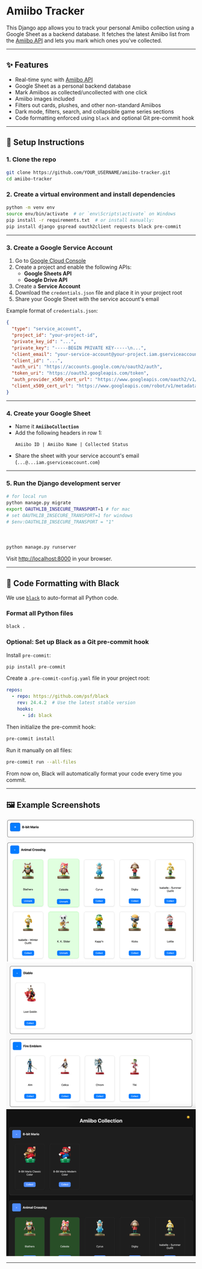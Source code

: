 # Amiibo Tracker

This Django app allows you to track your personal Amiibo collection using a Google Sheet as a backend database. It
fetches the latest Amiibo list from the [Amiibo API](https://amiiboapi.com/) and lets you mark which ones you've
collected.

---

## ✨ Features

- Real-time sync with [Amiibo API](https://amiiboapi.com/)
- Google Sheet as a personal backend database
- Mark Amiibos as collected/uncollected with one click
- Amiibo images included
- Filters out cards, plushes, and other non-standard Amiibos
- Dark mode, filters, search, and collapsible game series sections
- Code formatting enforced using `black` and optional Git pre-commit hook

---

## 🚀 Setup Instructions

### 1. Clone the repo

```bash
git clone https://github.com/YOUR_USERNAME/amiibo-tracker.git
cd amiibo-tracker
```

### 2. Create a virtual environment and install dependencies

```bash
python -m venv env
source env/bin/activate  # or `env\Scripts\activate` on Windows
pip install -r requirements.txt  # or install manually:
pip install django gspread oauth2client requests black pre-commit
```

---

### 3. Create a Google Service Account

1. Go to [Google Cloud Console](https://console.cloud.google.com/)
2. Create a project and enable the following APIs:
   - **Google Sheets API**
   - **Google Drive API**
3. Create a **Service Account**
4. Download the `credentials.json` file and place it in your project root
5. Share your Google Sheet with the service account's email

Example format of `credentials.json`:

```json
{
  "type": "service_account",
  "project_id": "your-project-id",
  "private_key_id": "...",
  "private_key": "-----BEGIN PRIVATE KEY-----\n...",
  "client_email": "your-service-account@your-project.iam.gserviceaccount.com",
  "client_id": "...",
  "auth_uri": "https://accounts.google.com/o/oauth2/auth",
  "token_uri": "https://oauth2.googleapis.com/token",
  "auth_provider_x509_cert_url": "https://www.googleapis.com/oauth2/v1/certs",
  "client_x509_cert_url": "https://www.googleapis.com/robot/v1/metadata/x509/your-service-account@your-project.iam.gserviceaccount.com"
}
```

---

### 4. Create your Google Sheet

- Name it **`AmiiboCollection`**
- Add the following headers in row 1:
  ```
  Amiibo ID | Amiibo Name | Collected Status
  ```
- Share the sheet with your service account's email (`...@...iam.gserviceaccount.com`)

---

### 5. Run the Django development server

```bash
# for local run
python manage.py migrate
export OAUTHLIB_INSECURE_TRANSPORT=1 # for mac 
# set OAUTHLIB_INSECURE_TRANSPORT=1 for windows 
# $env:OAUTHLIB_INSECURE_TRANSPORT = "1"



python manage.py runserver
```

Visit [http://localhost:8000](http://localhost:8000) in your browser.

---

## 🧹 Code Formatting with Black

We use [`black`](https://github.com/psf/black) to auto-format all Python code.

### Format all Python files

```bash
black .
```

### Optional: Set up Black as a Git pre-commit hook

Install `pre-commit`:

```bash
pip install pre-commit
```

Create a `.pre-commit-config.yaml` file in your project root:

```yaml
repos:
  - repo: https://github.com/psf/black
    rev: 24.4.2  # Use the latest stable version
    hooks:
      - id: black
```

Then initialize the pre-commit hook:

```bash
pre-commit install
```

Run it manually on all files:

```bash
pre-commit run --all-files
```

From now on, Black will automatically format your code every time you commit.

---

## 🖼️ Example Screenshots

![img_2.png](img_2.png)  
![img_3.png](img_3.png)  
![img.png](img.png)

---